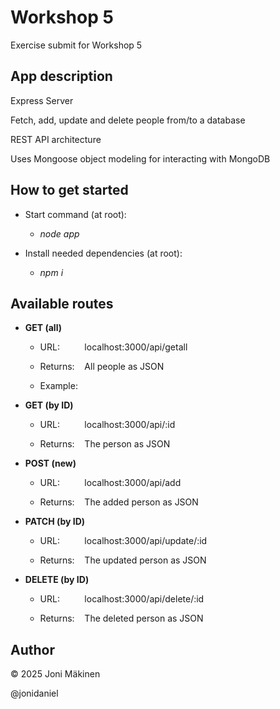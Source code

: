 # Workshop 5

Exercise submit for Workshop 5

## App description

Express Server

Fetch, add, update and delete people from/to a database

REST API architecture

Uses Mongoose object modeling for interacting with MongoDB

## How to get started

- Start command (at root):

  - _node app_

- Install needed dependencies (at root):

  - _npm i_

## Available routes

- **GET (all)**

  - URL:&nbsp;&nbsp;&nbsp;&nbsp;&nbsp;&nbsp;&nbsp;&nbsp;&nbsp;&nbsp;localhost:3000/api/getall

  - Returns:&nbsp;&nbsp;&nbsp;&nbsp;All people as JSON

  - Example:

- **GET (by ID)**

  - URL:&nbsp;&nbsp;&nbsp;&nbsp;&nbsp;&nbsp;&nbsp;&nbsp;&nbsp;&nbsp;localhost:3000/api/:id

  - Returns:&nbsp;&nbsp;&nbsp;&nbsp;The person as JSON

- **POST (new)**

  - URL:&nbsp;&nbsp;&nbsp;&nbsp;&nbsp;&nbsp;&nbsp;&nbsp;&nbsp;&nbsp;localhost:3000/api/add

  - Returns:&nbsp;&nbsp;&nbsp;&nbsp;The added person as JSON

- **PATCH (by ID)**

  - URL:&nbsp;&nbsp;&nbsp;&nbsp;&nbsp;&nbsp;&nbsp;&nbsp;&nbsp;&nbsp;localhost:3000/api/update/:id

  - Returns:&nbsp;&nbsp;&nbsp;&nbsp;The updated person as JSON

- **DELETE (by ID)**

  - URL:&nbsp;&nbsp;&nbsp;&nbsp;&nbsp;&nbsp;&nbsp;&nbsp;&nbsp;&nbsp;localhost:3000/api/delete/:id

  - Returns:&nbsp;&nbsp;&nbsp;&nbsp;The deleted person as JSON

## Author

© 2025 Joni Mäkinen

@jonidaniel
